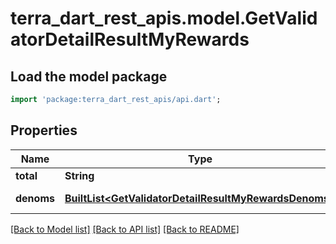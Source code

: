 # terra_dart_rest_apis.model.GetValidatorDetailResultMyRewards

## Load the model package
```dart
import 'package:terra_dart_rest_apis/api.dart';
```

## Properties
Name | Type | Description | Notes
------------ | ------------- | ------------- | -------------
**total** | **String** | total reward | 
**denoms** | [**BuiltList&lt;GetValidatorDetailResultMyRewardsDenoms&gt;**](GetValidatorDetailResultMyRewardsDenoms.md) | reward by denoms list | 

[[Back to Model list]](../README.md#documentation-for-models) [[Back to API list]](../README.md#documentation-for-api-endpoints) [[Back to README]](../README.md)


